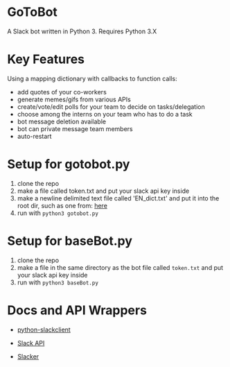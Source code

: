 # GoToBot
A Slack bot written in Python 3.
Requires Python 3.X

# Key Features
Using a mapping dictionary with callbacks to function calls:
- add quotes of your co-workers
- generate memes/gifs from various APIs
- create/vote/edit polls for your team to decide on tasks/delegation
- choose among the interns on your team who has to do a task
- bot message deletion available
- bot can private message team members
- auto-restart

# Setup for gotobot.py
1. clone the repo
2. make a file called token.txt and put your slack api key inside
3. make a newline delimited text file called 'EN_dict.txt' and put it into the root dir, such as one from: [here](https://github.com/dwyl/english-words)
4. run with `python3 gotobot.py`

# Setup for baseBot.py
1. clone the repo
2. make a file in the same directory as the bot file called `token.txt` and put your slack api key inside
3. run with `python3 baseBot.py`



# Docs and API Wrappers
- [python-slackclient](https://github.com/slackhq/python-slackclient)
- [Slack API](https://api.slack.com/)

- [Slacker](https://github.com/os/slacker)
